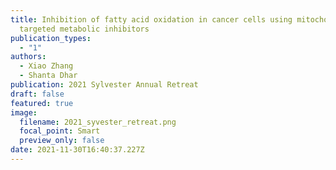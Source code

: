 ```yaml
---
title: Inhibition of fatty acid oxidation in cancer cells using mitochondria
  targeted metabolic inhibitors
publication_types:
  - "1"
authors:
  - Xiao Zhang
  - Shanta Dhar
publication: 2021 Sylvester Annual Retreat
draft: false
featured: true
image:
  filename: 2021_syvester_retreat.png
  focal_point: Smart
  preview_only: false
date: 2021-11-30T16:40:37.227Z
---
```

